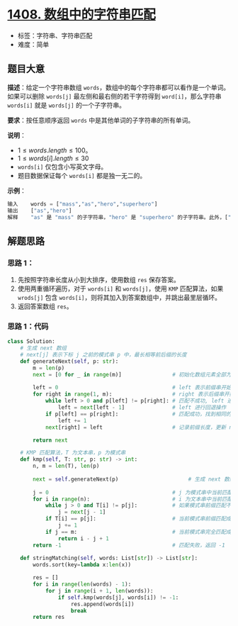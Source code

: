 # [1408. 数组中的字符串匹配](https://leetcode.cn/problems/string-matching-in-an-array/)

- 标签：字符串、字符串匹配
- 难度：简单

## 题目大意

**描述**：给定一个字符串数组 `words`，数组中的每个字符串都可以看作是一个单词。如果可以删除 `words[j]` 最左侧和最右侧的若干字符得到 `word[i]`，那么字符串 `words[i]` 就是 `words[j]` 的一个子字符串。

**要求**：按任意顺序返回 `words` 中是其他单词的子字符串的所有单词。

**说明**：

- $1 \le words.length \le 100$。
- $1 \le words[i].length \le 30$
- `words[i]` 仅包含小写英文字母。
- 题目数据保证每个 `words[i]` 都是独一无二的。

**示例**：

```Python
输入    words = ["mass","as","hero","superhero"]
输出    ["as","hero"]
解释    "as" 是 "mass" 的子字符串，"hero" 是 "superhero" 的子字符串。此外，["hero","as"] 也是有效的答案。
```

## 解题思路

### 思路 1：

1. 先按照字符串长度从小到大排序，使用数组 `res` 保存答案。
2. 使用两重循环遍历，对于 `words[i]` 和 `words[j]`，使用 `KMP` 匹配算法，如果 `wrods[j]` 包含 `words[i]`，则将其加入到答案数组中，并跳出最里层循环。
3. 返回答案数组 `res`。

### 思路 1：代码

```Python
class Solution:
    # 生成 next 数组
    # next[j] 表示下标 j 之前的模式串 p 中，最长相等前后缀的长度
    def generateNext(self, p: str):
        m = len(p)
        next = [0 for _ in range(m)]                # 初始化数组元素全部为 0
        
        left = 0                                    # left 表示前缀串开始所在的下标位置
        for right in range(1, m):                   # right 表示后缀串开始所在的下标位置
            while left > 0 and p[left] != p[right]: # 匹配不成功, left 进行回退, left == 0 时停止回退
                left = next[left - 1]               # left 进行回退操作
            if p[left] == p[right]:                 # 匹配成功，找到相同的前后缀，先让 left += 1，此时 left 为前缀长度
                left += 1
            next[right] = left                      # 记录前缀长度，更新 next[right], 结束本次循环, right += 1

        return next

    # KMP 匹配算法，T 为文本串，p 为模式串
    def kmp(self, T: str, p: str) -> int:
        n, m = len(T), len(p)
        
        next = self.generateNext(p)                      # 生成 next 数组
        
        j = 0                                       # j 为模式串中当前匹配的位置
        for i in range(n):                          # i 为文本串中当前匹配的位置
            while j > 0 and T[i] != p[j]:           # 如果模式串前缀匹配不成功, 将模式串进行回退, j == 0 时停止回退
                j = next[j - 1]
            if T[i] == p[j]:                        # 当前模式串前缀匹配成功，令 j += 1，继续匹配
                j += 1
            if j == m:                              # 当前模式串完全匹配成功，返回匹配开始位置
                return i - j + 1
        return -1                                   # 匹配失败，返回 -1
        
    def stringMatching(self, words: List[str]) -> List[str]:
        words.sort(key=lambda x:len(x))

        res = []
        for i in range(len(words) - 1):
            for j in range(i + 1, len(words)):
                if self.kmp(words[j], words[i]) != -1:
                    res.append(words[i])           
                    break
        return res
```
